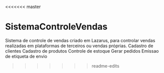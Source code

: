 <<<<<<< master
# SistemaControleVendas
Sistema de controle de vendas criado em Lazarus, para controlar vendas realizadas em plataformas de terceiros ou vendas próprias.
Cadastro de clientes
Cadastro de produtos
Controle de estoque
Gerar pedidos
Emissao de etiqueta de envio
>>>>>>> readme-edits
